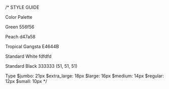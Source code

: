 /*
STYLE GUIDE 

Color Palette

Green
556f56

Peach
d47a58

Tropical Gangsta
E4644B


Standard White
fdfdfd

Standard Black
333333
(51, 51, 51)

Type
$jumbo: 21px
$extra_large: 18px
$large: 16px
$medium: 14px
$regular: 12px
$small: 10px
*/

<script type="text/javascript">

  var _gaq = _gaq || [];
  _gaq.push(['_setAccount', 'UA-23208936-1']);
  _gaq.push(['_trackPageview']);

  (function() {
    var ga = document.createElement('script'); ga.type = 'text/javascript'; ga.async = true;
    ga.src = ('https:' == document.location.protocol ? 'https://ssl' : 'http://www') + '.google-analytics.com/ga.js';
    var s = document.getElementsByTagName('script')[0]; s.parentNode.insertBefore(ga, s);
  })();

</script>
